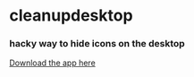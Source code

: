 # cleanupdesktop

### hacky way to hide icons on the desktop

[Download the app here](https://www.dropbox.com/s/tljikixiipqlhtc/CleanUpDesktop_v3.zip?dl=0)